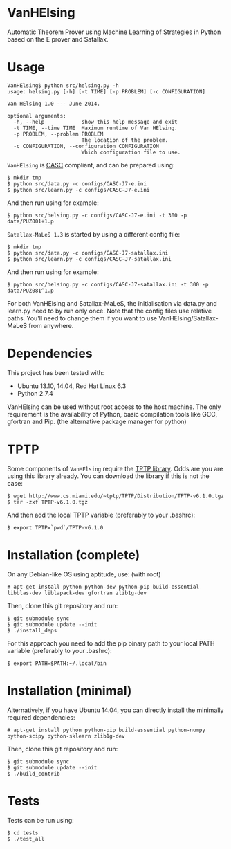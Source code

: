 VanHElsing
==========

Automatic Theorem Prover using Machine Learning of Strategies in Python based on the E prover and Satallax.

Usage
=====

```
VanHElsing$ python src/helsing.py -h
usage: helsing.py [-h] [-t TIME] [-p PROBLEM] [-c CONFIGURATION]

Van HElsing 1.0 --- June 2014.

optional arguments:
  -h, --help            show this help message and exit
  -t TIME, --time TIME  Maximum runtime of Van HElsing.
  -p PROBLEM, --problem PROBLEM
                        The location of the problem.
  -c CONFIGURATION, --configuration CONFIGURATION
                        Which configuration file to use.
```

`VanHElsing` is [CASC](http://www.cs.miami.edu/~tptp/CASC/) compliant, and can be prepared using:

```
$ mkdir tmp
$ python src/data.py -c configs/CASC-J7-e.ini
$ python src/learn.py -c configs/CASC-J7-e.ini
```

And then run using for example:

```
$ python src/helsing.py -c configs/CASC-J7-e.ini -t 300 -p data/PUZ001+1.p
```

`Satallax-MaLeS 1.3` is started by using a different config file:

```
$ mkdir tmp
$ python src/data.py -c configs/CASC-J7-satallax.ini
$ python src/learn.py -c configs/CASC-J7-satallax.ini
```

And then run using for example:

```
$ python src/helsing.py -c configs/CASC-J7-satallax.ini -t 300 -p data/PUZ081^1.p
```

For both VanHElsing and Satallax-MaLeS, the initialisation via data.py and learn.py need to by run only once.
Note that the config files use relative paths. You'll need to change them if you want to use VanHElsing/Satallax-MaLeS from anywhere. 

Dependencies
============

This project has been tested with:
* Ubuntu 13.10, 14.04, Red Hat Linux 6.3
* Python 2.7.4

VanHElsing can be used without root access to the host machine. The only
requirement is the availability of Python, basic compilation tools like GCC,
gfortran and Pip. (the alternative package manager for python)

TPTP
====

Some components of `VanHElsing` require the [TPTP library](http://www.cs.miami.edu/~tptp/).
Odds are you are using this library already. You can download the library
if this is not the case:

```
$ wget http://www.cs.miami.edu/~tptp/TPTP/Distribution/TPTP-v6.1.0.tgz
$ tar -zxf TPTP-v6.1.0.tgz
```

And then add the local TPTP variable (preferably to your .bashrc):

```
$ export TPTP=`pwd`/TPTP-v6.1.0
```

Installation (complete)
=======================

On any Debian-like OS using aptitude, use: (with root)

```
# apt-get install python python-dev python-pip build-essential libblas-dev liblapack-dev gfortran zlib1g-dev
```

Then, clone this git repository and run:

```
$ git submodule sync
$ git submodule update --init
$ ./install_deps
```

For this approach you need to add the pip binary path to your local PATH
variable (preferably to your .bashrc):

```
$ export PATH=$PATH:~/.local/bin
```

Installation (minimal)
======================

Alternatively, if you have Ubuntu 14.04, you can directly install the minimally required dependencies:

```
# apt-get install python python-pip build-essential python-numpy python-scipy python-sklearn zlib1g-dev
```

Then, clone this git repository and run:

```
$ git submodule sync
$ git submodule update --init
$ ./build_contrib
```

Tests
=====

Tests can be run using:

```
$ cd tests
$ ./test_all
```

